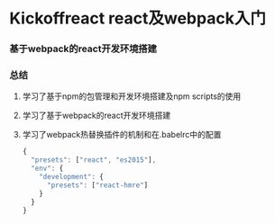 # Kickoffreact react及webpack入门
### 基于webpack的react开发环境搭建

### 总结
1. 学习了基于npm的包管理和开发环境搭建及npm scripts的使用
2. 学习了基于webpack的react开发环境搭建
3. 学习了webpack热替换插件的机制和在.babelrc中的配置

    ```javascript
    {
      "presets": ["react", "es2015"],
      "env": {
        "development": {
          "presets": ["react-hmre"]
        }
      }
    }
    ```
